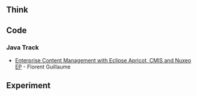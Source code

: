 
## Think

## Code

### Java Track

- [Enterprise Content Management with Eclipse Apricot, CMIS and Nuxeo EP](../raw/master/Code/Java/apricot.pdf) - Florent Guillaume

## Experiment

